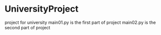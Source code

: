 # UniversityProject
project for university
main01.py is the first part of project
main02.py is the second part of project
